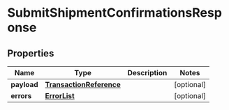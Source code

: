 # SubmitShipmentConfirmationsResponse

## Properties
Name | Type | Description | Notes
------------ | ------------- | ------------- | -------------
**payload** | [**TransactionReference**](TransactionReference.md) |  |  [optional]
**errors** | [**ErrorList**](ErrorList.md) |  |  [optional]
